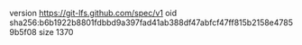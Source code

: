 version https://git-lfs.github.com/spec/v1
oid sha256:b6b1922b8801fdbbd9a397fad41ab388df47abfcf47ff815b2158e47859b5f08
size 1370
